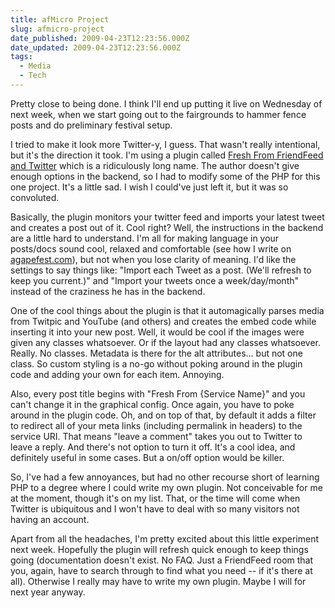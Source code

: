 ```yaml
---
title: afMicro Project
slug: afmicro-project
date_published: 2009-04-23T12:23:56.000Z
date_updated: 2009-04-23T12:23:56.000Z
tags:
  - Media
  - Tech
---
```


Pretty close to being done. I think I'll end up putting it live on Wednesday of next week, when we start going out to the fairgrounds to hammer fence posts and do preliminary festival setup.

I tried to make it look more Twitter-y, I guess. That wasn't really intentional, but it's the direction it took. I'm using a plugin called [Fresh From FriendFeed and Twitter](http://www.hitching.net/fresh-from-friendfeed-and-twitter) which is a ridiculously long name. The author doesn't give enough options in the backend, so I had to modify some of the PHP for this one project. It's a little sad. I wish I could've just left it, but it was so convoluted.

Basically, the plugin monitors your twitter feed and imports your latest tweet and creates a post out of it. Cool right? Well, the instructions in the backend are a little hard to understand. I'm all for making language in your posts/docs sound cool, relaxed and comfortable (see how I write on [agapefest.com](http://www.agapefest.com)), but not when you lose clarity of meaning. I'd like the settings to say things like: "Import each Tweet as a post. (We'll refresh to keep you current.)" and "Import your tweets once a week/day/month" instead of the craziness he has in the backend.

One of the cool things about the plugin is that it automagically parses media from Twitpic and YouTube (and others) and creates the embed code while inserting it into your new post. Well, it would be cool if the images were given any classes whatsoever. Or if the layout had any classes whatsoever. Really. No classes. Metadata is there for the alt attributes... but not one class. So custom styling is a no-go without poking around in the plugin code and adding your own for each item. Annoying.

Also, every post title begins with "Fresh From {Service Name}" and you can't change it in the graphical config. Once again, you have to poke around in the plugin code. Oh, and on top of that, by default it adds a filter to redirect all of your meta links (including permalink in headers) to the service URI. That means "leave a comment" takes you out to Twitter to leave a reply. And there's not option to turn it off. It's a cool idea, and definitely useful in some cases. But a on/off option would be killer.

So, I've had a few annoyances, but had no other recourse short of learning PHP to a degree where I could write my own plugin. Not conceivable for me at the moment, though it's on my list. That, or the time will come when Twitter is ubiquitous and I won't have to deal with so many visitors not having an account.

Apart from all the headaches, I'm pretty excited about this little experiment next week. Hopefully the plugin will refresh quick enough to keep things going (documentation doesn't exist. No FAQ. Just a FriendFeed room that you, again, have to search through to find what you need -- if it's there at all). Otherwise I really may have to write my own plugin. Maybe I will for next year anyway.
